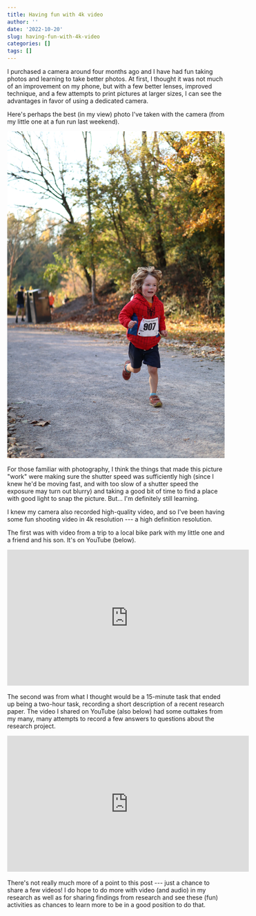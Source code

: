 ```yaml
---
title: Having fun with 4k video
author: ''
date: '2022-10-20'
slug: having-fun-with-4k-video
categories: []
tags: []
---
```


I purchased a camera around four months ago and I have had fun taking photos and learning to take better photos. At first, I thought it was not much of an improvement on my phone, but with a few better lenses, improved technique, and a few attempts to print pictures at larger sizes, I can see the advantages in favor of using a dedicated camera. 

Here's perhaps the best (in my view) photo I've taken with the camera (from my little one at a fun run last weekend).

![my son running](images/20221015074453_IMG_4284.jpeg)

For those familiar with photography, I think the things that made this picture "work" were making sure the shutter speed was sufficiently high (since I knew he'd be moving fast, and with too slow of a shutter speed the exposure may turn out blurry) and taking a good bit of time to find a place with good light to snap the picture. But... I'm definitely still learning.

I knew my camera also recorded high-quality video, and so I've been having some fun shooting video in 4k resolution --- a high definition resolution.

The first was with video from a trip to a local bike park with my little one and a friend and his son. It's on YouTube (below).

<iframe width="560" height="315" src="https://www.youtube.com/embed/Y60yPoxGWuM" title="YouTube video player" frameborder="0" allow="accelerometer; autoplay; clipboard-write; encrypted-media; gyroscope; picture-in-picture" allowfullscreen></iframe>

The second was from what I thought would be a 15-minute task that ended up being a two-hour task, recording a short description of a recent research paper. The video I shared on YouTube (also below) had some outtakes from my many, many attempts to record a few answers to questions about the research project.

<iframe width="560" height="315" src="https://www.youtube.com/embed/ok5I0JQk2NA" title="YouTube video player" frameborder="0" allow="accelerometer; autoplay; clipboard-write; encrypted-media; gyroscope; picture-in-picture" allowfullscreen></iframe>

There's not really much more of a point to this post --- just a chance to share a few videos! I do hope to do more with video (and audio) in my research as well as for sharing findings from research and see these (fun) activities as chances to learn more to be in a good position to do that.
